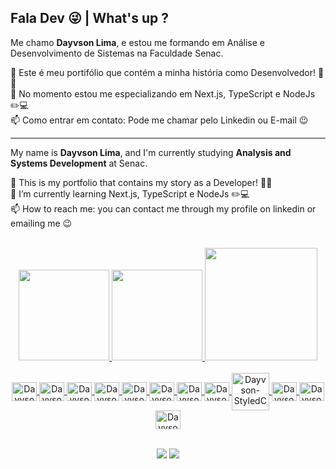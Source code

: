 ## Fala Dev 😜 | What's up ?

Me chamo <b>Dayvson Lima</b>, e estou me formando em Análise e Desenvolvimento de Sistemas na Faculdade Senac.

🔭 Este é meu portifólio que contém a minha história como Desenvolvedor! 🚀🚀 <br>
🌱 No momento estou me especializando em Next.js, TypeScript e NodeJs ✏️💻 <br>
📫 Como entrar em contato: Pode me chamar pelo Linkedin ou E-mail 😉 

<hr>

My name is <b>Dayvson Lima</b>, and I'm currently studying <b>Analysis and Systems Development</b> at Senac.

🔭 This is my portfolio that contains my story as a Developer! 🚀🚀 <br>
🌱 I’m currently learning Next.js, TypeScript e NodeJs ✏️💻 <br>
📫 How to reach me: you can contact me through my profile on linkedin or emailing me 😉

<br>

<div align="center">
  <a href="https://github.com/dayvsonlsantos">
  <img height="145em" src="https://github-readme-stats.vercel.app/api?username=dayvsonlsantos&show_icons=true&theme=gruvbox&include_all_commits=true&count_private=true"/>
  <img height="145em" src="https://github-readme-stats.vercel.app/api/top-langs/?username=dayvsonlsantos&layout=compact&langs_count=7&theme=gruvbox"/>
  <img height='180em' src='https://github-readme-streak-stats.herokuapp.com?user=dayvsonlsantos&theme=gruvbox&date_format=j%20M%5B%20Y%5D&fire=DD0000&ring=52DD81&dates=52DD81&stroke=ABCFDD' />
</div>

<div style="display: inline_block">

<div align="center">
  </br>
  <img align="center" alt="Dayvson-Js" width="40" height="30" src="https://devicons.railway.app/i/javascript.svg">
  <!--<img align="center" alt="Dayvson-TypeScript" width="40" height="30" src="https://devicons.railway.app/i/typescript.svg">-->
  <img align="center" alt="Dayvson-Next" width="40" height="30" src="https://devicons.railway.app/i/nextjs-light.svg">
  <img align="center" alt="Dayvson-React" width="40" height="30" src="https://devicons.railway.app/i/react.svg">
  <img align="center" alt="Dayvson-HTML" width="40" height="30" src="https://devicons.railway.app/i/html5.svg">
  <img align="center" alt="Dayvson-CSS" width="40" height="30" src="https://devicons.railway.app/i/css3.svg">
  <img align="center" width="40" height="30" alt="Dayvson-Figma" src="https://devicons.railway.app/i/figma.svg">
  <img align="center" width="40" height="30" alt="Dayvson-Tailwind" src="https://user-images.githubusercontent.com/102249811/191096932-b5ac035f-8cb7-4718-b966-789278dbaa69.svg">
  <img align="center" width="40" height="30" alt="Dayvson-Sass" src="https://devicons.railway.app/i/sass.svg">
  <img align="center" alt="Dayvson-StyledComponents" width="60" height="60" src="https://user-images.githubusercontent.com/102249811/191101190-e3d088af-a3d7-4341-8cb6-67bb020fc5cd.png">
  
  
  
  
  <!--<img align="center" alt="Dayvson-Node" width="40" height="30" src="https://devicons.railway.app/i/nodejs.svg">-->
  <img align="center" alt="Dayvson-MongoDb" width="40" height="30" src="https://devicons.railway.app/i/mongodb.svg">
  <img align="center" alt="Dayvson-MySQL" width="40" height="30" src="https://devicons.railway.app/i/mysql.svg">
  <img align="center" alt="Dayvson-Docker" width="40" height="30" src="https://devicons.railway.app/i/docker.svg">
 
  </br>
</div>

</div>

<br>

<div style="display:block;" align="center">

  <a href = "mailto:dayvsonlsantos@gmail.com"><img src="https://img.shields.io/badge/-Gmail-%23333?style=for-the-badge&logo=gmail&logoColor=white" target="_blank"></a>
  <a href="https://www.linkedin.com/in/dayvsonlimasantos" target="_blank"><img src="https://img.shields.io/badge/-LinkedIn-%230077B5?style=for-the-badge&logo=linkedin&logoColor=white" target="_blank"></a> 
  
</div>

##
  
<!-- ![Snake animation](https://github.com/dayvsonlsantos/dayvsonlsantos/blob/output/github-contribution-grid-snake.svg) -->
  
